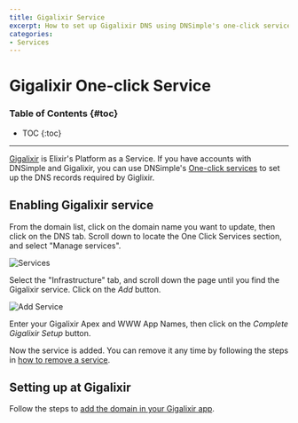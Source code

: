 ```yaml
---
title: Gigalixir Service
excerpt: How to set up Gigalixir DNS using DNSimple's one-click service.
categories:
- Services
---
```


# Gigalixir One-click Service

### Table of Contents {#toc}

* TOC
{:toc}

---

[Gigalixir](https://www.gigalixir.com) is Elixir's Platform as a Service. If you have accounts with DNSimple and Gigalixir, you can use DNSimple's [One-click services](/categories/services/) to set up the DNS records required by Giglixir. 



## Enabling Gigalixir service

From the domain list, click on the domain name you want to update, then click on the DNS tab. Scroll down to locate the One Click Services section, and select "Manage services".

![Services](/files/services-dns-page-add.png)

Select the "Infrastructure" tab, and scroll down the page until you find the Gigalixir service. Click on the *Add* button.

![Add Service](/files/services-gigalixir.png)

Enter your Gigalixir Apex and WWW App Names, then click on the *Complete Gigalixir Setup* button.

Now the service is added. You can remove it any time by following the steps in [how to remove a service](/articles/services/#removing-services).


## Setting up at Gigalixir

Follow the steps to [add the domain in your Gigalixir app](https://gigalixir.readthedocs.io/en/latest/domain.html#custom-domains).
